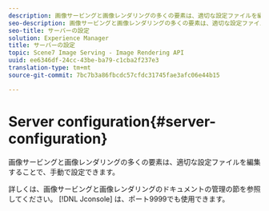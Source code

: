 ```yaml
---
description: 画像サービングと画像レンダリングの多くの要素は、適切な設定ファイルを編集することで、手動で設定できます。
seo-description: 画像サービングと画像レンダリングの多くの要素は、適切な設定ファイルを編集することで、手動で設定できます。
seo-title: サーバーの設定
solution: Experience Manager
title: サーバーの設定
topic: Scene7 Image Serving - Image Rendering API
uuid: ee6346df-24cc-43be-ba79-c1cba2f237e3
translation-type: tm+mt
source-git-commit: 7bc7b3a86fbcdc57cfdc31745fae3afc06e44b15

---
```



# Server configuration{#server-configuration}

画像サービングと画像レンダリングの多くの要素は、適切な設定ファイルを編集することで、手動で設定できます。

詳しくは、画像サービングと画像レンダリングのドキュメントの管理の節を参照してください。 [!DNL Jconsole] は、ポート9999でも使用できます。
